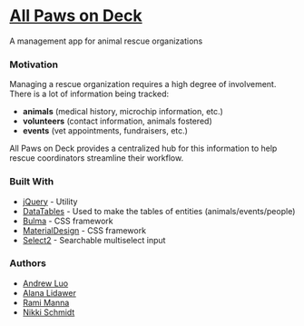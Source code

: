 # [All Paws on Deck](https://aluo-x.github.io/813_site)

A management app for animal rescue organizations

### Motivation

Managing a rescue organization requires a high degree of involvement.  There is a
lot of information being tracked:

* <b>animals</b> (medical history,
microchip information, etc.)
* <b>volunteers</b> (contact information, animals fostered)
* <b>events</b> (vet appointments, fundraisers, etc.)

All Paws on Deck
provides a centralized hub for this information to help rescue coordinators
streamline their workflow.

### Built With

* [jQuery](https://jquery.com/) - Utility
* [DataTables](https://datatables.net/) - Used to make the tables of entities (animals/events/people)
* [Bulma](https://bulma.io/) - CSS framework
* [MaterialDesign](https://getmdl.io/index.html) - CSS framework
* [Select2](https://select2.org/) - Searchable multiselect input

### Authors

* [Andrew Luo](https://github.com/aluo-x)
* [Alana Lidawer](https://github.com/ahlids)
* [Rami Manna](https://github.com/ramimanna)
* [Nikki Schmidt](https://github.com/nsylv/)

